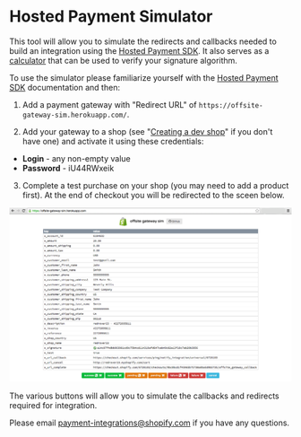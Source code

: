Hosted Payment Simulator
===========================

This tool will allow you to simulate the redirects and callbacks needed to build an integration using the [Hosted Payment SDK](https://docs.shopify.com/hosted-payment-sdk). It also serves as a [calculator](https://offsite-gateway-sim.herokuapp.com/calculator) that can be used to verify your signature algorithm.

To use the simulator please familiarize yourself with the [Hosted Payment SDK](https://docs.shopify.com/hosted-payment-sdk) documentation and then:

1. Add a payment gateway with "Redirect URL" of `https://offsite-gateway-sim.herokuapp.com/`.

2. Add your gateway to a shop (see "[Creating a dev shop](/partners/learning-center/getting-started/creating-first-dev-shop)" if you don't have one) and activate it using these credentials:

  * **Login** - any non-empty value
  * **Password** - iU44RWxeik

3. Complete a test purchase on your shop (you may need to add a product first). At the end of checkout you will be redirected to the sceen below.

![Offsite Gateway](/offsite-gateway-sim-page.png)

The various buttons will allow you to simulate the callbacks and redirects required for integration.

Please email payment-integrations@shopify.com if you have any questions.
